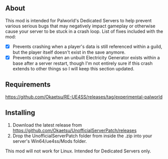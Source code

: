 ## About

This mod is intended for Palworld's Dedicated Servers to help prevent various serious bugs that may negatively impact gameplay or otherwise cause your server to be stuck in a crash loop. List of fixes included with the mod:

- [x] Prevents crashing when a player's data is still referenced within a guild, but the player itself doesn't exist in the save anymore.
- [x] Prevents crashing when an unbuilt Electricity Generator exists within a base after a server restart, though I'm not entirely sure if this crash extends to other things so I will keep this section updated.

## Requirements

https://github.com/Okaetsu/RE-UE4SS/releases/tag/experimental-palworld

## Installing

1. Download the latest release from https://github.com/Okaetsu/UnofficialServerPatch/releases
2. Drop the UnofficialServerPatch folder from inside the .zip into your server's Win64/ue4ss/Mods folder.

This mod will not work for Linux. Intended for Dedicated Servers only.
